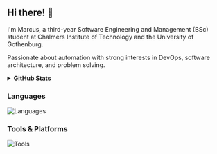 <div align="left">

  <h2>Hi there! &#128075</h2>

  <p>
  I'm Marcus, a third-year Software Engineering and Management (BSc) student at Chalmers Institute of Technology and the University of Gothenburg.

  Passionate about automation with strong interests in DevOps, software architecture, and problem solving.

  <details>
  <summary><b>GitHub Stats</b></summary>

  <div align="left">
    <img height="160" src="https://github-readme-stats.vercel.app/api?card_width=200&hide_title=true&&username=m-berggren&show_icons=true&theme=gotham" />
    <img height="160" src="https://github-readme-stats.vercel.app/api/top-langs/?username=m-berggren&layout=compact&langs_count=8&card_width=300&hide_title=true&hide=html,css,markdown,tcl,cmake,handlebars,procfile&theme=gotham" />
  </div>

</details>

### Languages
![Languages](https://skillicons.dev/icons?i=python,cs,c,cpp,java,ts,js)

### Tools & Platforms
![Tools](https://skillicons.dev/icons?i=docker,kubernetes,aws,linux,bash,postgres,mongodb,nodejs,nestjs)

</div>
